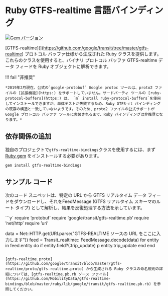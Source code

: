<a class="pencil-link" href="https://github.com/MobilityData/gtfs-realtime-bindings/edit/master/ruby/README.md" title="このページを編集" target="_blank">
   </a> <path d="M10 20H6V4h7v5h5v3.1l2-2V8l-6-6H6c-1.1 0-2 .9-2 2v16c0 1.1.9 2 2 2h4v-2m10.2-7c.1 0 .3.1.4.2l1.3 1.3c.2.2.2.6 0 .8l-1 1-2.1-2.1 1-1c.1-.1.2-.2.4-.2m0 3.9L14.1 23H12v-2.1l6.1-6.1 2.1 2.1Z"></path> <a class="pencil-link" href="https://github.com/MobilityData/gtfs-realtime-bindings/edit/master/ruby/README.md" title="このページを編集" target="_blank">
</a> 

# Ruby GTFS-realtime 言語バインディング

[![Gem バージョン](https://badge.fury.io/rb/gtfs-realtime-bindings.svg)](https://badge.fury.io/rb/gtfs-realtime-bindings)

[GTFS-realtime](](https://github.com/google/transit/tree/master/gtfs-realtime) プロトコル バッファ仕様から生成された Ruby クラスを提供します。これらのクラスを使用すると、バイナリ プロトコル バッファ GTFS-realtime データ フィードを Ruby オブジェクトに解析できます。

!!! fail "非推奨"

    *2019年2月現在、公式の`google-protobuf` Google protoc ツールは、proto2 ファイルの [拡張機能](https:) をサポートしていません。サードパーティ ツールの [ruby-protocol-buffers](https:) は、 `m` install ruby-protocol-buffers`を使用してインストールできますが、単体テストが失敗するため、Ruby GTFS-rt バインディングの既存の構造と一致していないようです。そのため、proto2 ファイルの公式サポートが Google プロトコル バッファ ツールに実装されるまで、Ruby バインディングは非推奨となります。*

## 依存関係の追加

独自のプロジェクトで`gtfs-realtime-bindings`クラスを使用するには、まず [Ruby gem](https://rubygems.org/gems/gtfs-realtime-bindings) をインストールする必要があります。

```
gem install gtfs-realtime-bindings
```

## サンプル コード

次のコード スニペットは、特定の URL から GTFS リアルタイム データ フィードをダウンロードし、それをFeedMessage (GTFS リアルタイム スキーマのルート タイプ) として解析し、結果を反復処理する方法を示しています。

```y` require ’protobuf’
require ’google/transit/gtfs-realtime.pb’
require ’net/http’
require ’uri’

data = Net::HTTP.get(URI.parse("GTFS-REALTIME ソースの URL をここに入力します"))
feed = Transit_realtime:: FeedMessage.decode(data)
for entity in feed.entity do
 if entity.field?(:trip_update)
    p entity.trip_update
 end
end
```

[gtfs-realtime.proto](https://github.com/google/transit/blob/master/gtfs-realtime/proto/gtfs-realtime.proto) から生成される Ruby クラスの命名規則の詳細については、[gtfs-realtime.pb.rb ソース ファイル](https://github.com/MobilityData/gtfs-realtime-bindings/blob/master/ruby/lib/google/transit/gtfs-realtime.pb.rb) を参照してください。
